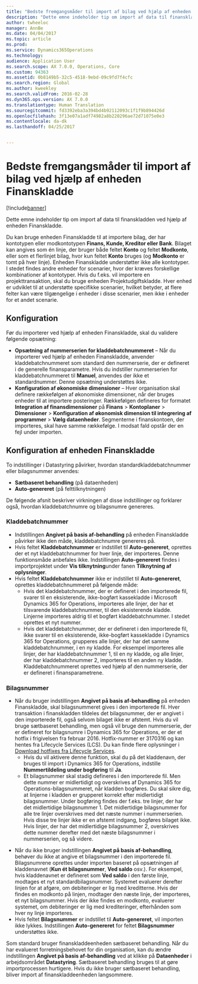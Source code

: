 ```yaml
---
title: "Bedste fremgangsmåder til import af bilag ved hjælp af enheden Finanskladde"
description: "Dette emne indeholder tip om import af data til finanskladden ved hjælp af enheden Finanskladde."
author: twheeloc
manager: AnnBe
ms.date: 04/04/2017
ms.topic: article
ms.prod: 
ms.service: Dynamics365Operations
ms.technology: 
audience: Application User
ms.search.scope: AX 7.0.0, Operations, Core
ms.custom: 94363
ms.assetid: 0b8149b5-32c5-4518-9ebd-09c9fd7f4cfc
ms.search.region: Global
ms.author: kweekley
ms.search.validFrom: 2016-02-28
ms.dyn365.ops.version: AX 7.0.0
ms.translationtype: Human Translation
ms.sourcegitcommit: fd3392eba3a394bd4b92112093c1f1f9b894426d
ms.openlocfilehash: 3f13e07a1adf74982a8b220296ae72d71075e0e3
ms.contentlocale: da-dk
ms.lasthandoff: 04/25/2017


---
```


# <a name="best-practices-for-importing-vouchers-using-the-general-journal-entity"></a>Bedste fremgangsmåder til import af bilag ved hjælp af enheden Finanskladde

[!include[banner](../includes/banner.md)]


Dette emne indeholder tip om import af data til finanskladden ved hjælp af enheden Finanskladde.  

Du kan bruge enheden Finanskladde til at importere bilag, der har kontotypen eller modkontotypen **Finans, Kunde, Kreditor eller Bank**. Bilaget kan angives som én linje, der bruger både feltet **Konto** og feltet **Modkonto**, eller som et flerlinjet bilag, hvor kun feltet **Konto** bruges (og **Modkonto** er tomt på hver linje). Enheden Finanskladde understøtter ikke alle kontotyper. I stedet findes andre enheder for scenarier, hvor der kræves forskellige kombinationer af kontotyper. Hvis du f.eks. vil importere en projekttransaktion, skal du bruge enheden Projektudgiftskladde. Hver enhed er udviklet til at understøtte specifikke scenarier, hvilket betyder, at flere felter kan være tilgængelige i enheder i disse scenarier, men ikke i enheder for et andet scenarie.

## <a name="setup"></a>Konfiguration
Før du importerer ved hjælp af enheden Finanskladde, skal du validere følgende opsætning:

-   **Opsætning af nummerserien for kladdebatchnummeret** – Når du importerer ved hjælp af enheden Finanskladde, anvender kladdebatchnummeret som standard den nummerserie, der er defineret i de generelle finansparametre. Hvis du indstiller nummerserien for kladdebatchnummeret til **Manuel**, anvendes der ikke et standardnummer. Denne opsætning understøttes ikke.
-   **Konfiguration af økonomiske dimensioner** – Hver organisation skal definere rækkefølgen af økonomiske dimensioner, når der bruges enheder til at importere posteringer. Rækkefølgen defineres for formatet **Integration af finansdimensioner** på **Finans** &gt; **Kontoplaner** &gt; **Dimensioner** &gt; **Konfiguration af økonomisk dimension til integrering af programmer** &gt; **Vælg dataenheder**. Segmenterne i finanskontoen, der importeres, skal have samme rækkefølge. I modsat fald opstår der en fejl under importen.

## <a name="general-journal-entity-setup"></a>Konfiguration af enheden Finanskladde
To indstillinger i Datastyring påvirker, hvordan standardkladdebatchnummer eller bilagsnummer anvendes:

-   **Sætbaseret behandling** (på dataenheden)
-   **Auto-genereret** (på felttilknytningen)

De følgende afsnit beskriver virkningen af disse indstillinger og forklarer også, hvordan kladdebatchnumre og bilagsnumre genereres.

### <a name="journal-batch-number"></a>Kladdebatchnummer

-   Indstillingen **Angivet på basis af-behandling** på enheden Finanskladde påvirker ikke den måde, kladdebatchnumre genereres på.
-   Hvis feltet **Kladdebatchnummer** er indstillet til **Auto-genereret**, oprettes der et nyt kladdebatchnummer for hver linje, der importeres. Denne funktionsmåde anbefales ikke. Indstillingen **Auto-genereret** findes i importprojektet under **Vis tilknytning**under fanen **Tilknytning af oplysninger**.
-   Hvis feltet **Kladdebatchnummer** ikke er indstillet til **Auto-genereret**, oprettes kladdebatchnummeret på følgende måde:
    -   Hvis det kladdebatchnummer, der er defineret i den importerede fil, svarer til en eksisterende, ikke-bogført kassekladde i Microsoft Dynamics 365 for Operations, importeres alle linjer, der har et tilsvarende kladdebatchnummer, til den eksisterende kladde. Linjerne importeres aldrig til et bogført kladdebatchnummer. I stedet oprettes et nyt nummer.
    -   Hvis det kladdebatchnummer, der er defineret i den importerede fil, ikke svarer til en eksisterende, ikke-bogført kassekladde i Dynamics 365 for Operations, grupperes alle linjer, der har det samme kladdebatchnummer, i en ny kladde. For eksempel importeres alle linjer, der har kladdebatchnummer 1, til en ny kladde, og alle linjer, der har kladdebatchnummer 2, importeres til en anden ny kladde. Kladdebatchnummeret oprettes ved hjælp af den nummerserie, der er defineret i finansparametrene.

### <a name="voucher-number"></a>Bilagsnummer

-   Når du bruger indstillingen **Angivet på basis af-behandling** på enheden Finanskladde, skal bilagsnummeret gives i den importerede fil. Hver transaktion i finanskladden tildeles det bilagsnummer, der er angivet i den importerede fil, også selvom bilaget ikke er afstemt. Hvis du vil bruge sætbaseret behandling, men også vil bruge den nummerserie, der er defineret for bilagsnumre i Dynamics 365 for Operations, er der et hotfix i frigivelsen fra februar 2016. Hotfix-nummer er 3170316 og kan hentes fra Lifecycle Services (LCS). Du kan finde flere oplysninger i [Download hotfixes fra Lifecycle Services](..\migration-upgrade\download-hotfix-lcs.md).
    -   Hvis du vil aktivere denne funktion, skal du på det kladdenavn, der bruges til import i Dynamics 365 for Operations, indstille **Nummertildeling under bogføring** til **Ja**.
    -   Et bilagsnummer skal stadig defineres i den importerede fil. Men dette nummer er midlertidigt og overskrives af Dynamics 365 for Operations-bilagsnummeret, når kladden bogføres. Du skal sikre dig, at linjerne i kladden er grupperet korrekt efter midlertidigt bilagsnummer. Under bogføring findes der f.eks. tre linjer, der har det midlertidige bilagsnummer 1. Det midlertidige bilagsnummer for alle tre linjer overskrives med det næste nummer i nummerserien. Hvis disse tre linjer ikke er en afstemt indgang, bogføres bilaget ikke. Hvis linjer, der har det midlertidige bilagsnummer 2, overskrives dette nummer derefter med det næste bilagsnummer i nummerserien, og så videre.

<!-- -->

-   Når du ikke bruger indstillingen **Angivet på basis af-behandling**, behøver du ikke at angive et bilagsnummer i den importerede fil. Bilagsnumrene oprettes under importen baseret på opsætningen af kladdenavnet (**Kun ét bilagsnummer**, **Ved saldo** osv.). For eksempel, hvis kladdenavnet er defineret som **Ved saldo** i den første linje, modtages et nyt standardbilagsnummer. Systemet evaluerer derefter linjen for at afgøre, om debiteringer er lig med kreditterne. Hvis der findes en modkonto på linjen, modtager den næste linje, der importeres, et nyt bilagsnummer. Hvis der ikke findes en modkonto, evaluerer systemet, om debiteringer er lig med krediteringer, efterhånden som hver ny linje importeres.
-   Hvis feltet **Bilagsnummer** er indstillet til **Auto-genereret**, vil importen ikke lykkes. Indstillingen **Auto-genereret** for feltet **Bilagsnummer** understøttes ikke.

Som standard bruger finanskladdeenheden sætbaseret behandling. Når du har evalueret forretningsbehovet for din organisation, kan du ændre indstillingen **Angivet på basis af-behandling** ved at klikke på **Dataenheder** i arbejdsområdet **Datastyring**. Sætbaseret behandling bruges til at gøre importprocessen hurtigere. Hvis du ikke bruger sætbaseret behandling, bliver import af finanskladdeenheden langsommere.




